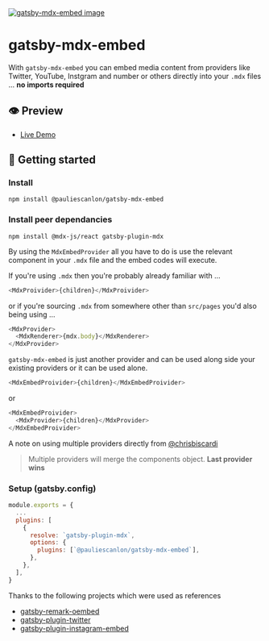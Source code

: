 <a href="https://gatsby-mdx-embed.netlify.com/" target="_blank">
<img src="https://gatsby-mdx-embed.netlify.com/images/mdx-embed-main-og-image.jpg" alt="gatsby-mdx-embed image" />
</a>

# gatsby-mdx-embed

With `gatsby-mdx-embed` you can embed media content from providers like Twitter, YouTube, Instgram and number or others directly into your `.mdx` files ... **no imports required**

## 👁️ Preview

- [Live Demo](https://gatsby-mdx-embed.netlify.com/)

## 🚀 Getting started

### Install

```
npm install @pauliescanlon/gatsby-mdx-embed
```

### Install peer dependancies

```
npm install @mdx-js/react gatsby-plugin-mdx
```

By using the `MdxEmbedProvider` all you have to do is use the relevant component in your `.mdx` file and the embed codes will execute.

If you're using `.mdx` then you're probably already familiar with ...

```js
<MdxProivider>{children}</MdxProivider>
```

or if you're sourcing `.mdx` from somewhere other than `src/pages` you'd also being using ...

```js
<MdxProvider>
  <MdxRenderer>{mdx.body}</MdxRenderer>
</MdxProvider>
```

`gatsby-mdx-embed` is just another provider and can be used along side your existing providers or it can be used alone.

```js
<MdxEmbedProivider>{children}</MdxEmbedProivider>
```

or

```js
<MdxEmbedProivider>
  <MdxProvider>{children}</MdxProvider>
</MdxEmbedProivider>
```

A note on using multiple providers directly from [@chrisbiscardi](https://twitter.com/chrisbiscardi)

> Multiple providers will merge the components object. **Last provider wins**

### Setup (gatsby.config)

```js
module.exports = {
  ...
  plugins: [
    {
      resolve: `gatsby-plugin-mdx`,
      options: {
        plugins: [`@pauliescanlon/gatsby-mdx-embed`],
      },
    },
  ],
}
```

Thanks to the following projects which were used as references

- [gatsby-remark-oembed](https://github.com/raae/gatsby-remark-oembed)
- [gatsby-plugin-twitter](https://github.com/gatsbyjs/gatsby/tree/master/packages/gatsby-plugin-twitter)
- [gatsby-plugin-instagram-embed](https://github.com/jlengstorf/gatsby-plugin-instagram-embed)
